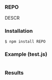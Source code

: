 ### REPO

DESCR

### Installation
```shell
$ npm install REPO
```

### Example (test.js)

```js
```

### Results

```js
```
